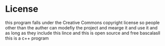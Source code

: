 # License
this program falls under the  Creative Commons copyright license so people other than the auther can modefiy the project and mearge it and use it and as long as they include this lince and this is open source and free
bascalasll this is a c++ program
